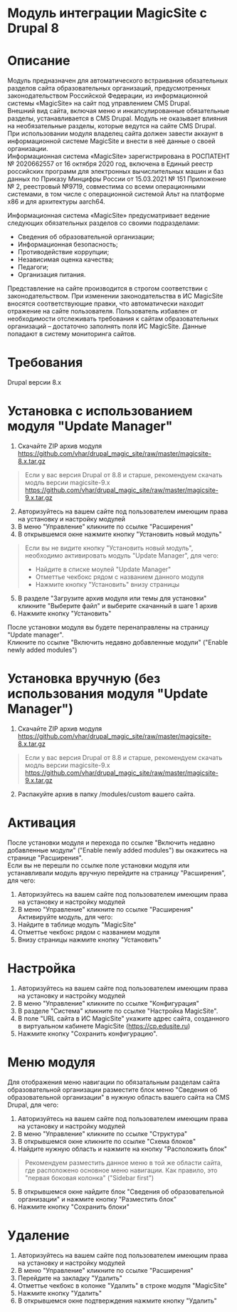 Модуль интеграции MagicSite c Drupal 8
========================================

# Описание
Модуль предназначен для автоматического встраивания обязательных разделов сайта образовательных организаций, предусмотренных законодательством Российской Федерации, из информационной системы «MagicSite» на сайт под управлением CMS Drupal.  
Внешний вид сайта, включая меню и инкапсулированные обязательные разделы, устанавливается в CMS Drupal. Модуль не оказывает влияния на необязательные разделы, которые ведутся на сайте CMS Drupal.  
При использовании модуля владелец сайта должен завести аккаунт в информационной системе MagicSite и внести в неё данные о своей организации.  
Информационная система «MagicSite» зарегистрирована в РОСПАТЕНТ № 2020662557 от 16 октября 2020 год, включена в Единый реестр российских программ для электронных вычислительных машин и баз данных по Приказу Минцифры России от 15.03.2021 № 151 Приложение № 2, реестровый №9719, совместима со всеми операционными системами, в том числе с операционной системой Альт на платформе х86 и для архитектуры aarch64.  

Информационная система «MagicSite» предусматривает ведение следующих обязательных разделов со своими подразделами:
 * Сведения об образовательной организации;
 * Информационная безопасность;
 * Противодействие коррупции;
 * Независимая оценка качества;
 * Педагоги;
 * Организация питания.

Представление на сайте производится в строгом соответствии с законодательством. При изменении законодательства в ИС MagicSite вносятся соответствующие правки, что автоматически находит отражение на сайте пользователя. Пользователь избавлен от необходимости отслеживать требования к сайтам образовательных организаций – достаточно заполнять поля ИС MagicSite. Данные попадают в систему мониторинга сайтов.

# Требования
Drupal версии 8.х  

# Установка с использованием модуля "Update Manager"
1. Скачайте ZIP архив модуля https://github.com/vhar/drupal_magic_site/raw/master/magicsite-8.x.tar.gz
  > Если у вас версия Drupal от 8.8 и старше, рекомендуем скачать модль версии magicsite-9.x
  > https://github.com/vhar/drupal_magic_site/raw/master/magicsite-9.x.tar.gz
2. Авторизуйтесь на вашем сайте под пользователем имеющим права на установку и настройку модулей
3. В меню "Управление" кликните по ссылке "Расширения"
4. В открывшемся окне нажмите кнопку "Установить новый модуль"
  >Если вы не видите кнопку "Установить новый модуль", необходимо активировать модуль "Update Manager", для чего:
  >* Найдите в списке моулей "Update Manager"
  >* Отметтье чекбокс рядом с названием данного модуля
  >* Hажмите кнопку "Установить" внизу страницы
5. В разделе "Загрузите архив модуля или темы для установки" кликните "Выберите файл" и выберите скачанный в шаге 1 архив
6. Нажмите кнопку "Установить"

После установки модуля вы будете перенаправлены на страницу "Update manager".  
Кликните по ссылке "Включить недавно добавленные модули" ("Enable newly added modules")

# Установка вручную (без использования модуля "Update Manager")
1. Скачайте ZIP архив модуля https://github.com/vhar/drupal_magic_site/raw/master/magicsite-8.x.tar.gz
  > Если у вас версия Drupal от 8.8 и старше, рекомендуем скачать модль версии magicsite-9.x
  > https://github.com/vhar/drupal_magic_site/raw/master/magicsite-9.x.tar.gz
2. Распакуйте архив в папку /modules/custom вашего сайта.

# Активация
После установки модуля и перехода по ссылке "Включить недавно добавленные модули" ("Enable newly added modules") вы окажитесь на странице "Расширения".  
Если вы не перешли по ссылке поле установки модуля или устанавливали модуль вручную перейдите на страницу "Расширения", для чего:
1. Авторизуйтесь на вашем сайте под пользователем имеющим права на установку и настройку модулей  
2. В меню "Управление" кликните по ссылке "Расширения"
Активируйте модуль, для чего:
1. Найдите в таблице модуль "MagicSite"
2. Отметтье чекбокс рядом с названием модуля
3. Внизу страницы нажмите кнопку "Установить"

# Настройка
1. Авторизуйтесь на вашем сайте под пользователем имеющим права на установку и настройку модулей  
2. В меню "Управление" кликните по ссылке "Конфигурация"
3. В разделе "Система" кликните по ссылке "Настройка MagicSite".
4. В поле "URL сайта в ИС MagicSite" укажите адрес сайта, созданного в виртуальном кабинете MagicSite (https://cp.edusite.ru)  
5. Нажмите кнопку "Сохранить конфигурацию".

# Меню модуля
Для отображения меню навигации по обязатальным разделам сайта образовательной организации разместите блок меню "Сведения об образовательной организации" в нужную область вашего сайта на CMS Drupal, для чего:
1. Авторизуйтесь на вашем сайте под пользователем имеющим права на установку и настройку модулей
2. В меню "Управление" кликните по ссылке "Структура"
3. В открывшемся окне кликните по ссылке "Схема блоков"
4. Найдите нужную область и нажмите на кнопку "Расположить блок"
  >Рекомендуем разместить данное меню в той же области сайта, где расположено основное меню навигации.
  >Как правило, это "первая боковая колонка" ("Sidebar first")
5. В открывшемся окне найдите блок "Сведения об образовательной организации" и нажмите кнопку "Разместить блок"
6. Нажмите кнопку "Сохранить блоки"

# Удаление
1. Авторизуйтесь на вашем сайте под пользователем имеющим права на установку и настройку модулей  
2. В меню "Управление" кликните по ссылке "Расширения"
3. Перейдите на закладку "Удалить"
6. Отметтье чекбокс в колонке "Удалить" в строке модуля "MagicSite"
7. Нажмите кнопку "Удалить"
8. В открывшемся окне подтверждения нажмите кнопку "Удалить"
